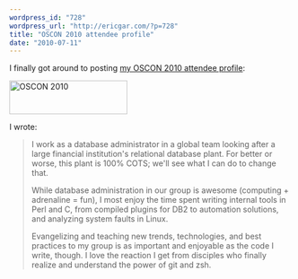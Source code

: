 ```yaml
---
wordpress_id: "728"
wordpress_url: "http://ericgar.com/?p=728"
title: "OSCON 2010 attendee profile"
date: "2010-07-11"
---
```

I finally got around to posting [my OSCON 2010 attendee profile][profile]\:

[profile]: http://www.oscon.com/oscon2010/profile/32382

<a href="http://www.oscon.com/oscon2010">
<img src="http://assets.en.oreilly.com/1/event/45/oscon2010_210x60.jpg" width="210" height="60" style="border: 0" alt="OSCON 2010" title="OSCON 2010" />
</a>

I wrote:

> I work as a database administrator in a global team looking after a
> large financial institution's relational database plant. For better or
> worse, this plant is 100% COTS; we'll see what I can do to change that.
> 
> While database administration in our group is awesome (computing +
> adrenaline = fun), I most enjoy the time spent writing internal tools
> in Perl and C, from compiled plugins for DB2 to automation solutions,
> and analyzing system faults in Linux.
> 
> Evangelizing and teaching new trends, technologies, and best
> practices to my group is as important and enjoyable as the code I
> write, though. I love the reaction I get from disciples who finally
> realize and understand the power of git and zsh.
